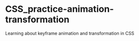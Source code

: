 # CSS_practice-animation-transformation
Learning about keyframe animation and transformation in CSS
